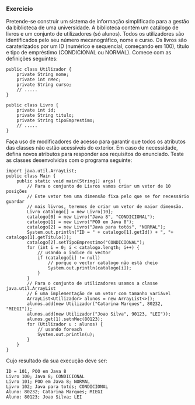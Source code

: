 ### Exercicio

Pretende-se construir um sistema de informação simplificado para a gestão da
biblioteca de uma universidade. A biblioteca contém um catálogo de livros e um
conjunto de utilizadores (só alunos). Todos os utilizadores são identificados pelo seu
número mecanográfico, nome e curso. Os livros são caraterizados por um ID
(numérico e sequencial, começando em 100), título e tipo de empréstimo
(CONDICIONAL ou NORMAL). Comece com as definições seguintes:

    public class Utilizador {
        private String nome;
        private int nMec;
        private String curso;
        // .....
    }

    public class Livro {
        private int id;
        private String titulo;
        private String tipoEmprestimo;
        // .....
    }

Faça uso de modificadores de acesso para garantir que todos os atributos das classes
não estão acessíveis do exterior. Em caso de necessidade, defina novos atributos para
responder aos requisitos do enunciado. Teste as classes desenvolvidas com o programa
seguinte:

    import java.util.ArrayList;
    public class Main {
        public static void main(String[] args) {
            // Para o conjunto de Livros vamos criar um vetor de 10 posições
            // Este vetor tem uma dimensão fixa pelo que se for necessário guardar
            // mais livros, teremos de criar um vetor de maior dimensão.
            Livro catalogo[] = new Livro[10];
            catalogo[0] = new Livro("Java 8", "CONDICIONAL");
            catalogo[1] = new Livro("POO em Java 8");
            catalogo[2] = new Livro("Java para totós", "NORMAL");
            System.out.println("ID = " + catalogo[1].getId() + ", "+ catalogo[1].getTitulo());
            catalogo[2].setTipoEmprestimo("CONDICIONAL");
            for (int i = 0; i < catalogo.length; i++) { 
                // usando o indice do vector
                if (catalogo[i] != null) 
                    // porque o vector catalogo não está cheio
                    System.out.println(catalogo[i]);
                }
            }
            // Para o conjunto de utilizadores usamos a classe java.util.ArrayList
            // É uma implementação de um vetor com tamanho variável
            ArrayList<Utilizador> alunos = new ArrayList<>();
            alunos.add(new Utilizador("Catarina Marques", 80232, "MIEGI"));
            alunos.add(new Utilizador("Joao Silva", 90123, "LEI"));
            alunos.get(1).setnMec(80123);
            for (Utilizador u : alunos) {
                // usando foreach
                System.out.println(u);
            }
        }
    }

Cujo resultado da sua execução deve ser:

    ID = 101, POO em Java 8
    Livro 100; Java 8; CONDICIONAL
    Livro 101; POO em Java 8; NORMAL
    Livro 102; Java para totós; CONDICIONAL
    Aluno: 80232; Catarina Marques; MIEGI
    Aluno: 80123; Joao Silva; LEI
